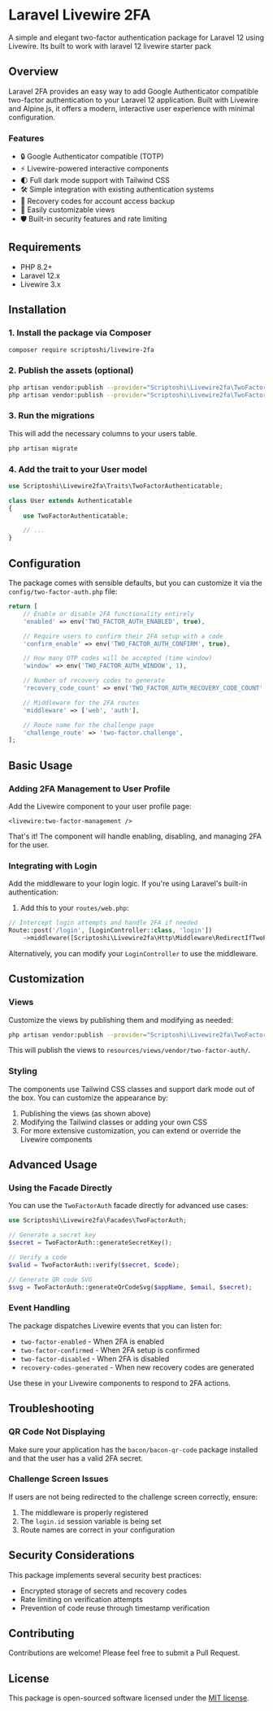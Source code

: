 # Laravel Livewire 2FA

A simple and elegant two-factor authentication package for Laravel 12 using Livewire. Its built to work with laravel 12 livewire starter pack

## Overview

Laravel 2FA provides an easy way to add Google Authenticator compatible two-factor authentication to your Laravel 12 application. Built with Livewire and Alpine.js, it offers a modern, interactive user experience with minimal configuration.

### Features

-   🔒 Google Authenticator compatible (TOTP)
-   ⚡ Livewire-powered interactive components
-   🌓 Full dark mode support with Tailwind CSS
-   🛠️ Simple integration with existing authentication systems
-   🔑 Recovery codes for account access backup
-   🎨 Easily customizable views
-   🛡️ Built-in security features and rate limiting

## Requirements

-   PHP 8.2+
-   Laravel 12.x
-   Livewire 3.x

## Installation

### 1. Install the package via Composer

```bash
composer require scriptoshi/livewire-2fa
```

### 2. Publish the assets (optional)

```bash
php artisan vendor:publish --provider="Scriptoshi\Livewire2fa\TwoFactorAuthServiceProvider" --tag="config"
php artisan vendor:publish --provider="Scriptoshi\Livewire2fa\TwoFactorAuthServiceProvider" --tag="views"
```

### 3. Run the migrations

This will add the necessary columns to your users table.

```bash
php artisan migrate
```

### 4. Add the trait to your User model

```php
use Scriptoshi\Livewire2fa\Traits\TwoFactorAuthenticatable;

class User extends Authenticatable
{
    use TwoFactorAuthenticatable;

    // ...
}
```

## Configuration

The package comes with sensible defaults, but you can customize it via the `config/two-factor-auth.php` file:

```php
return [
    // Enable or disable 2FA functionality entirely
    'enabled' => env('TWO_FACTOR_AUTH_ENABLED', true),

    // Require users to confirm their 2FA setup with a code
    'confirm_enable' => env('TWO_FACTOR_AUTH_CONFIRM', true),

    // How many OTP codes will be accepted (time window)
    'window' => env('TWO_FACTOR_AUTH_WINDOW', 1),

    // Number of recovery codes to generate
    'recovery_code_count' => env('TWO_FACTOR_AUTH_RECOVERY_CODE_COUNT', 8),

    // Middleware for the 2FA routes
    'middleware' => ['web', 'auth'],

    // Route name for the challenge page
    'challenge_route' => 'two-factor.challenge',
];
```

## Basic Usage

### Adding 2FA Management to User Profile

Add the Livewire component to your user profile page:

```blade
<livewire:two-factor-management />
```

That's it! The component will handle enabling, disabling, and managing 2FA for the user.

### Integrating with Login

Add the middleware to your login logic. If you're using Laravel's built-in authentication:

1. Add this to your `routes/web.php`:

```php
// Intercept login attempts and handle 2FA if needed
Route::post('/login', [LoginController::class, 'login'])
    ->middleware([Scriptoshi\Livewire2fa\Http\Middleware\RedirectIfTwoFactorAuthenticatable::class]);
```

Alternatively, you can modify your `LoginController` to use the middleware.

## Customization

### Views

Customize the views by publishing them and modifying as needed:

```bash
php artisan vendor:publish --provider="Scriptoshi\Livewire2fa\TwoFactorAuthServiceProvider" --tag="views"
```

This will publish the views to `resources/views/vendor/two-factor-auth/`.

### Styling

The components use Tailwind CSS classes and support dark mode out of the box. You can customize the appearance by:

1. Publishing the views (as shown above)
2. Modifying the Tailwind classes or adding your own CSS
3. For more extensive customization, you can extend or override the Livewire components

## Advanced Usage

### Using the Facade Directly

You can use the `TwoFactorAuth` facade directly for advanced use cases:

```php
use Scriptoshi\Livewire2fa\Facades\TwoFactorAuth;

// Generate a secret key
$secret = TwoFactorAuth::generateSecretKey();

// Verify a code
$valid = TwoFactorAuth::verify($secret, $code);

// Generate QR code SVG
$svg = TwoFactorAuth::generateQrCodeSvg($appName, $email, $secret);
```

### Event Handling

The package dispatches Livewire events that you can listen for:

-   `two-factor-enabled` - When 2FA is enabled
-   `two-factor-confirmed` - When 2FA setup is confirmed
-   `two-factor-disabled` - When 2FA is disabled
-   `recovery-codes-generated` - When new recovery codes are generated

Use these in your Livewire components to respond to 2FA actions.

## Troubleshooting

### QR Code Not Displaying

Make sure your application has the `bacon/bacon-qr-code` package installed and that the user has a valid 2FA secret.

### Challenge Screen Issues

If users are not being redirected to the challenge screen correctly, ensure:

1. The middleware is properly registered
2. The `login.id` session variable is being set
3. Route names are correct in your configuration

## Security Considerations

This package implements several security best practices:

-   Encrypted storage of secrets and recovery codes
-   Rate limiting on verification attempts
-   Prevention of code reuse through timestamp verification

## Contributing

Contributions are welcome! Please feel free to submit a Pull Request.

## License

This package is open-sourced software licensed under the [MIT license](LICENSE.md).
